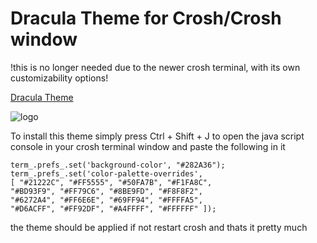 # Dracula Theme for Crosh/Crosh window
!this is no longer needed due to the newer crosh terminal, with its own customizability options!

[Dracula Theme](https://draculatheme.com)

![logo](https://i.imgur.com/JL51rlX.png) <br />

To install this theme simply press Ctrl + Shift + J to open the java script console in your crosh terminal window
and paste the following in it
```term_.prefs_.set('foreground-color', "#F8F8F2");
term_.prefs_.set('background-color', "#282A36");
term_.prefs_.set('color-palette-overrides',
[ "#21222C", "#FF5555", "#50FA7B", "#F1FA8C", 
"#BD93F9", "#FF79C6", "#8BE9FD", "#F8F8F2",
"#6272A4", "#FF6E6E", "#69FF94", "#FFFFA5",
"#D6ACFF", "#FF92DF", "#A4FFFF", "#FFFFFF" ]);
``` 
the theme should be applied if not restart crosh and thats it pretty much 
